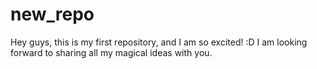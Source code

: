 # new_repo
Hey guys, this is my first repository, and I am so excited! :D I am looking forward to sharing all my magical ideas with you.
